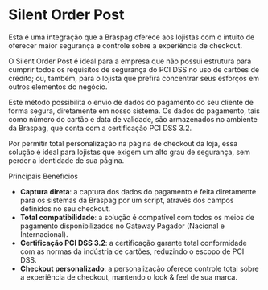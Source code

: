 # Silent Order Post

Esta é uma integração que a Braspag oferece aos lojistas com o intuito de oferecer maior segurança e controle sobre a experiência de checkout.

O Silent Order Post é ideal para a empresa que não possui estrutura para cumprir todos os requisitos de segurança do PCI DSS no uso de cartões de crédito; ou, também, para o lojista que prefira concentrar seus esforços em outros elementos do negócio.

Este método possibilita o envio de dados do pagamento do seu cliente de forma segura, diretamente em nosso sistema. Os dados do pagamento, tais como número do cartão e data de validade, são armazenados no ambiente da Braspag, que conta com a certificação PCI DSS 3.2.

Por permitir total personalização na página de checkout da loja, essa solução é ideal para lojistas que exigem um alto grau de segurança, sem perder a identidade de sua página.

Principais Benefícios
- **Captura direta**: a captura dos dados do pagamento é feita diretamente para os sistemas da Braspag por um script, através dos campos definidos no seu checkout.
- **Total compatibilidade**: a solução é compatível com todos os meios de pagamento disponibilizados no Gateway Pagador (Nacional e Internacional).
- **Certificação PCI DSS 3.2**: a certificação garante total conformidade com as normas da indústria de cartões, reduzindo o escopo de PCI DSS.
- **Checkout personalizado**: a personalização oferece controle total sobre a experiência de checkout, mantendo o look & feel de sua marca.
